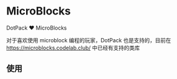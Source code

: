 # MicroBlocks

DotPack ❤️ MicroBlocks

对于喜欢使用 microblock 编程的玩家，DotPack 也是支持的，目前在 https://microblocks.codelab.club/ 中已经有支持的类库

## 使用
